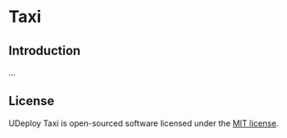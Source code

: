 # Taxi

## Introduction

...

## License

UDeploy Taxi is open-sourced software licensed under the [MIT license](https://opensource.org/licenses/MIT).
